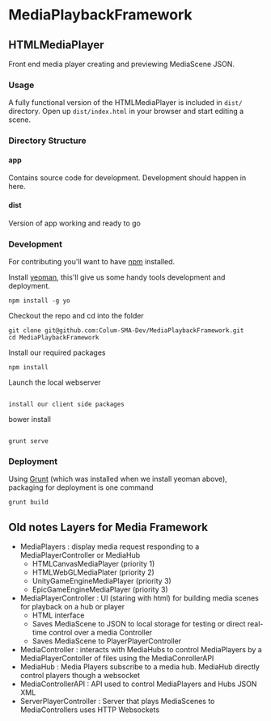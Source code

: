 # MediaPlaybackFramework


## HTMLMediaPlayer

Front end media player creating and previewing MediaScene JSON.

### Usage
A fully functional version of the HTMLMediaPlayer is included in `dist/` directory.  Open up `dist/index.html` in your browser and start editing a scene.

### Directory Structure

#### app
Contains source code for development.  Development should happen in here.

#### dist
Version of app working and ready to go

### Development
For contributing you'll want to have [npm](https://www.npmjs.org/) installed.

Install [yeoman](http://yeoman.io/), this'll give us some handy tools development and deployment.
```
npm install -g yo
```

Checkout the repo and cd into the folder
```
git clone git@github.com:Colum-SMA-Dev/MediaPlaybackFramework.git
cd MediaPlaybackFramework
```
Install our required packages
```
npm install
```
Launch the local webserver
```

install our client side packages
```
bower install
```

grunt serve
```

### Deployment

Using [Grunt](http://gruntjs.com/) (which was installed when we install yeoman above), packaging for deployment is one command
```
grunt build
```











Old notes Layers for Media Framework
---------------------


- MediaPlayers : display media request responding to a MediaPlayerController or MediaHub
  - HTMLCanvasMediaPlayer (priority 1)
  - HTMLWebGLMediaPlater (priority 2)
  - UnityGameEngineMediaPlayer (priority 3)
  - EpicGameEngineMediaPlayer (priority 3)
- MediaPlayerController : UI (staring with html) for building media scenes for playback on a hub or player
  - HTML interface
  - Saves MediaScene to JSON to local storage for testing or direct real-time control over a media Controller
  - Saves MediaScene to PlayerPlayerController
- MediaController : interacts with MediaHubs to control MediaPlayers by a MediaPlayerContoller of files using the MediaConrollerAPI
- MediaHub : Media Players subscribe to a media hub. MediaHub directly control players though a websocket
- MediaControllerAPI : API used to control MediaPlayers and Hubs JSON XML
- ServerPlayerController : Server that plays MediaScenes to MediaControllers uses HTTP Websockets
